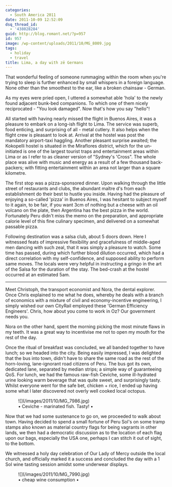 ```yaml
---
categories:
  - South America 2011
date: 2011-10-09 12:52:09
dsq_thread_id:
  - '438028284'
guid: http://blog.romant.net/?p=957
id: 957
image: /wp-content/uploads/2011/10/MG_8009.jpg
tags:
  - holiday
  - travel
title: Lima, a day with zë Germans
---
```


That wonderful feeling of someone rummaging within the room when you're trying to sleep is further enhanced by small whispers in a foreign language. None other than the smoothest to the ear, like a broken chainsaw - German.

As my eyes were pried open, I uttered a somewhat able 'hola' to the newly found adjacent bunk-bed companions. To which one of them nicely reciprocated - "You look damaged". Now that's how you say "hello"!

All started with having nearly missed the flight in Buenos Aires, it was a pleasure to embark on a long-ish flight to Lima. The service was superb, food enticing, and surprising of all - metal cutlery. It also helps when the flight crew is pleasant to look at. Arrival at the hostel was post the mandatory airport-taxi haggling. Another pleasant surprise awaited; the Kokopelli hostel is situated in the Miraflores district, which for the un-initiated is one of the largest tourist traps and entertainment areas within Lima or as I refer to as cleaner version of "Sydney's 'Cross". The whole place was alive with music and energy as a result of a few thousand back-packers; with fitting entertainment within an area not larger than a square kilometre.
  
The first stop was a pizza-sponsored dinner. Upon walking through the little street of restaurants and clubs, the abundant maître d's from each establishment do their best to hustle you inside. Having had the pleasure of enjoying a so-called 'pizza' in Buenos Aires, I was hesitant to subject myself to it again, to be fair, if you want 3cm of nothing but a cheese with an oil volcano on the plate, then Argentina has the best pizza in the world. Fortunately Peru didn't miss the memo on the preparation, and appropriate calorie level of this fine culinary specimen, and delivered on a somewhat passable pizza.
  
Following destination was a salsa club, about 5 doors down. Here I witnessed feats of impressive flexibility and gracefulness of middle-aged men dancing with such zeal, that it was simply a pleasure to watch. Some time has passed, during which further blood dilution occurred, which had a direct correlation with my self-confidence, and supposed ability to perform same moves. The locals were very helpful in instructing a gringo in the art of the Salsa for the duration of the stay. The bed-crash at the hostel occurred at an estimated 5am.

* * *

Meet Christoph, the transport economist and Nora, the dental explorer. Once Chris explained to me what he does, whereby he deals with a branch of economics with a mixture of civil and economy-incentive engineering, I simply wished our own CityRail employed these 'German Efficiency Engineers'. Chris, how about you come to work in Oz? Our government needs you.

Nora on the other hand, spent the morning picking the most minute flaws in my teeth. It was a great way to incentivise me not to open my mouth for the rest of the day.
  
Once the ritual of breakfast was concluded, we all banded together to have lunch; so we headed into the city. Being easily impressed, I was delighted that the bus into town, didn't have to share the same road as the rest of the horn-loving, lane-ignorant road citizens of Peru. The bus got its own, dedicated lane, separated by median strips; a simple way of guaranteeing QoS. For lunch, we had the famous raw-fish Ceviche, some ill-hydrated urine looking warm beverage that was quite sweet, and surprisingly tasty. Whilst everyone went for the safe bet, chicken + rice, I ended up having some what I later discovered not overly well cooked local octopus.
<figure>
![](/images/2011/10/MG_7986.jpg)
<figcaption>
• Ceviche - marinated fish. Tasty! •
</figcaption>
</figure>

Now that we had some sustenance to go on, we proceeded to walk about town. Having decided to spend a small fortune of Peru Sol's on some tramp stamps also known as material country flags for being vagrants in other lands, we then had a democratic discussion as to the location of each flag upon our bags, especially the USA one, perhaps I can stitch it out of sight, to the bottom.
  
We witnessed a holy day celebration of Our Lady of Mercy outside the local church, and officially marked it a success and concluded the day with a 1 Sol wine tasting session amidst some underwear displays.
<figure>
![](/images/2011/10/MG_7990.jpg)
<figcaption>
• cheap wine consumption •
</figcaption>
</figure>